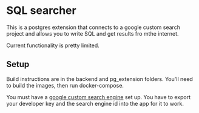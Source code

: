 # SQL searcher

This is a postgres extension that connects to a google custom search project and allows you to write SQL and get results fro mthe internet.

Current functionality is pretty limited.

## Setup

Build instructions are in the backend and pg_extension folders. You'll need to build the images, then run docker-compose.

You must have a [google custom search engine](https://developers.google.com/custom-search) set up. You have to export your developer key and the search engine id into the app for it to work.